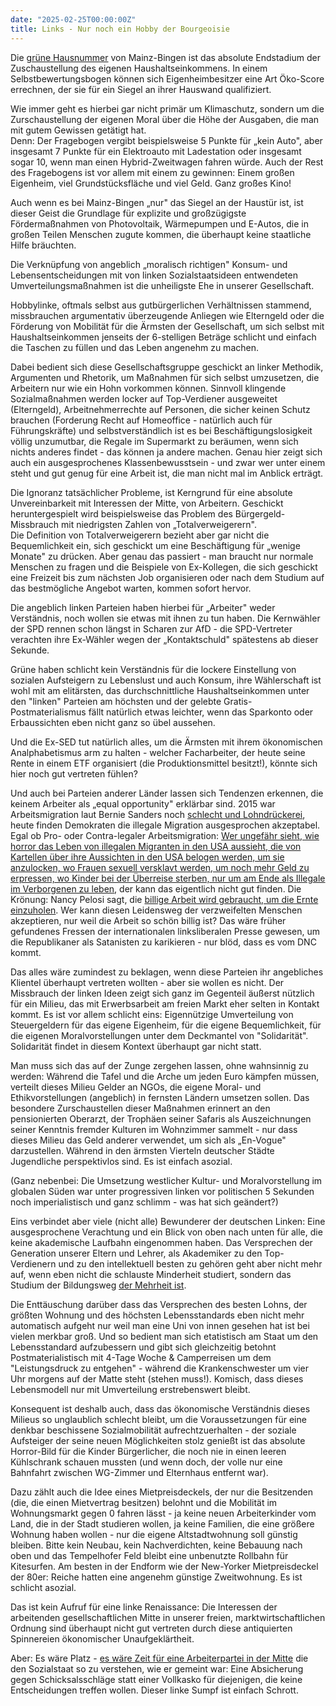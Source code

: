 ```yaml
---
date: "2025-02-25T00:00:00Z"
title: Links - Nur noch ein Hobby der Bourgeoisie
---
```




Die [grüne Hausnummer](https://www.mainz-bingen.de/default-wAssets/docs/Bauen-Energie-Umwelt/Umwelt-und-Energieberatungszentrum/Klimaschutz/Umweltbildung/Gruene-Hausnummer-PLUS/UEBZ_GrueneHausnummerPLUS_Bewerbungsbogen.pdf) von Mainz-Bingen ist das absolute Endstadium der Zuschaustellung des eigenen Haushaltseinkommens. In einem Selbstbewertungsbogen können sich Eigenheimbesitzer eine Art Öko-Score errechnen, der sie für ein Siegel an ihrer Hauswand qualifiziert.

Wie immer geht es hierbei gar nicht primär um Klimaschutz, sondern um die Zurschaustellung der eigenen Moral über die Höhe der Ausgaben, die man mit gutem Gewissen getätigt hat.\
Denn: Der Fragebogen vergibt beispielsweise 5 Punkte für „kein Auto", aber insgesamt 7 Punkte für ein Elektroauto mit Ladestation oder insgesamt sogar 10, wenn man einen Hybrid-Zweitwagen fahren würde. Auch der Rest des Fragebogens ist vor allem mit einem zu gewinnen: Einem großen Eigenheim, viel Grundstücksfläche und viel Geld. Ganz großes Kino!

Auch wenn es bei Mainz-Bingen „nur" das Siegel an der Haustür ist, ist dieser Geist die Grundlage für explizite und großzügigste Fördermaßnahmen von Photovoltaik, Wärmepumpen und E-Autos, die in großen Teilen Menschen zugute kommen, die überhaupt keine staatliche Hilfe bräuchten.

Die Verknüpfung von angeblich „moralisch richtigen" Konsum- und Lebensentscheidungen mit von linken Sozialstaatsideen entwendeten Umverteilungsmaßnahmen ist die unheiligste Ehe in unserer Gesellschaft.

Hobbylinke, oftmals selbst aus gutbürgerlichen Verhältnissen stammend, missbrauchen argumentativ überzeugende Anliegen wie Elterngeld oder die Förderung von Mobilität für die Ärmsten der Gesellschaft, um sich selbst mit Haushaltseinkommen jenseits der 6-stelligen Beträge schlicht und einfach die Taschen zu füllen und das Leben angenehm zu machen. 

Dabei bedient sich diese Gesellschaftsgruppe geschickt an linker Methodik, Argumenten und Rhetorik, um Maßnahmen für sich selbst umzusetzen, die Arbeitern nur wie ein Hohn vorkommen können.
Sinnvoll klingende Sozialmaßnahmen werden locker auf Top-Verdiener ausgeweitet (Elterngeld), Arbeitnehmerrechte auf Personen, die sicher keinen Schutz brauchen (Forderung Recht auf Homeoffice - natürlich auch für Führungskräfte) und selbstverständlich ist es bei Beschäftigungslosigkeit völlig unzumutbar, die Regale im Supermarkt zu beräumen, wenn sich nichts anderes findet - das können ja andere machen. Genau hier zeigt sich auch ein ausgesprochenes Klassenbewusstsein - und zwar wer unter einem steht und gut genug für eine Arbeit ist, die man nicht mal im Anblick erträgt.

Die Ignoranz tatsächlicher Probleme, ist Kerngrund für eine absolute Unvereinbarkeit mit Interessen der Mitte, von Arbeitern. Geschickt heruntergespielt wird beispielsweise das Problem des Bürgergeld-Missbrauch mit niedrigsten Zahlen von „Totalverweigerern".\
Die Definition von Totalverweigerern bezieht aber gar nicht die Bequemlichkeit ein, sich geschickt um eine Beschäftigung für „wenige Monate" zu drücken. Aber genau das passiert - man braucht nur normale Menschen zu fragen und die Beispiele von Ex-Kollegen, die sich geschickt eine Freizeit bis zum nächsten Job organisieren oder nach dem Studium auf das bestmögliche Angebot warten, kommen sofort hervor.

Die angeblich linken Parteien haben hierbei für „Arbeiter" weder Verständnis, noch wollen sie etwas mit ihnen zu tun haben. 
Die Kernwähler der SPD rennen schon längst in Scharen zur AfD - die SPD-Vertreter verachten ihre Ex-Wähler wegen der „Kontaktschuld" spätestens ab dieser Sekunde. 

Grüne haben schlicht kein Verständnis für die lockere Einstellung von sozialen Aufsteigern zu Lebenslust und auch Konsum, ihre Wählerschaft ist wohl mit am elitärsten, das durchschnittliche Haushaltseinkommen unter den "linken" Parteien am höchsten und der gelebte Gratis-Postmaterialismus fällt natürlich etwas leichter, wenn das Sparkonto oder Erbaussichten eben nicht ganz so übel aussehen. 

Und die Ex-SED tut natürlich alles, um die Ärmsten mit ihrem ökonomischen Analphabetismus arm zu halten - welcher Facharbeiter, der heute seine Rente in einem ETF organisiert (die Produktionsmittel besitzt!), könnte sich hier noch gut vertreten fühlen?

Und auch bei Parteien anderer Länder lassen sich Tendenzen erkennen, die keinem Arbeiter als „equal opportunity" erklärbar sind. 2015 war Arbeitsmigration laut Bernie Sanders noch [schlecht und Lohndrückerei](https://www.vox.com/2015/7/29/9048401/bernie-sanders-open-borders), heute finden Demokraten die illegale Migration ausgesprochen akzeptabel. Egal ob Pro- oder Contra-legaler Arbeitsmigration: [Wer ungefähr sieht, wie horror das Leben von illegalen Migranten in den USA aussieht, die von Kartellen über ihre Aussichten in den USA belogen werden, um sie anzulocken, wo Frauen sexuell versklavt werden, um noch mehr Geld zu erpressen, wo Kinder bei der Überreise sterben, nur um am Ende als Illegale im Verborgenen zu leben]( 
https://www.zdf.de/gesellschaft/markus-lanz/markus-lanz---amerika-ungeschminkt-vom-1-oktober-2024-100.html#:~:text=Auf%20einer%20Reise%20ins%20mexikanisch,ein%20neues%20Leben%20zu%20beginnen), der kann das eigentlich nicht gut finden.
Die Krönung: Nancy Pelosi sagt, die [billige Arbeit wird gebraucht, um die Ernte einzuholen](https://nypost.com/2022/09/30/nancy-pelosi-says-florida-needs-migrants-to-pick-crops/). Wer kann diesen Leidensweg der verzweifelten Menschen akzeptieren, nur weil die Arbeit so schön billig ist? Das wäre früher gefundenes Fressen der internationalen linksliberalen Presse gewesen, um die Republikaner als Satanisten zu karikieren - nur blöd, dass es vom DNC kommt. 

Das alles wäre zumindest zu beklagen, wenn diese Parteien ihr angebliches Klientel überhaupt vertreten wollten - aber sie wollen es nicht. Der Missbrauch der linken Ideen zeigt sich ganz im Gegenteil äußerst nützlich für ein Milieu, das mit Erwerbsarbeit am freien Markt eher selten in Kontakt kommt. Es ist vor allem schlicht eins: Eigennützige Umverteilung von Steuergeldern für das eigene Eigenheim, für die eigene Bequemlichkeit, für die eigenen Moralvorstellungen unter dem Deckmantel von "Solidarität". Solidarität findet in diesem Kontext überhaupt gar nicht statt.

Man muss sich das auf der Zunge zergehen lassen, ohne wahnsinnig zu werden: Während die Tafel und die Arche um jeden Euro kämpfen müssen, verteilt dieses Milieu Gelder an NGOs, die eigene Moral- und Ethikvorstellungen (angeblich) in fernsten Ländern umsetzen sollen. Das besondere Zurschaustellen dieser Maßnahmen erinnert an den pensionierten Oberarzt, der Trophäen seiner Safaris als Auszeichnungen seiner Kenntnis fremder Kulturen im Wohnzimmer sammelt - nur dass dieses Milieu das Geld anderer verwendet, um sich als „En-Vogue" darzustellen. Während in den ärmsten Vierteln deutscher Städte Jugendliche perspektivlos sind. Es ist einfach asozial.

(Ganz nebenbei: Die Umsetzung westlicher Kultur- und Moralvorstellung im globalen Süden war unter progressiven linken vor politischen 5 Sekunden noch imperialistisch und ganz schlimm - was hat sich geändert?)

Eins verbindet aber viele (nicht alle) Bewunderer der deutschen Linken: Eine ausgesprochene Verachtung und ein Blick von oben nach unten für alle, die keine akademische Laufbahn eingenommen haben. Das Versprechen der Generation unserer Eltern und Lehrer, als Akademiker zu den Top-Verdienern und zu den intellektuell besten zu gehören geht aber nicht mehr auf, wenn eben nicht die schlauste Minderheit studiert, sondern das Studium der Bildungsweg [der Mehrheit ist](https://www.destatis.de/DE/Presse/Pressemitteilungen/2023/06/PD23_N036_12.html).

Die Enttäuschung darüber dass das Versprechen des besten Lohns, der größten Wohnung und des höchsten Lebensstandards eben nicht mehr automatisch aufgeht nur weil man eine Uni von innen gesehen hat ist bei vielen merkbar groß. Und so bedient man sich etatistisch am Staat um den Lebensstandard aufzubessern und gibt sich gleichzeitig betohnt Postmaterialistisch mit 4-Tage Woche & Camperreisen um dem "Leistungsdruck zu entgehen" - während die Krankenschwester um vier Uhr morgens auf der Matte steht (stehen muss!). Komisch, dass dieses Lebensmodell nur mit Umverteilung erstrebenswert bleibt.

Konsequent ist deshalb auch, dass das ökonomische Verständnis dieses Milieus so unglaublich schlecht bleibt, um die Voraussetzungen für eine denkbar beschissene Sozialmobilität aufrechtzuerhalten - der soziale Aufsteiger der seine neuen Möglichkeiten stolz genießt ist das absolute Horror-Bild für die Kinder Bürgerlicher, die noch nie in einen leeren Kühlschrank schauen mussten (und wenn doch, der volle nur eine Bahnfahrt zwischen WG-Zimmer und Elternhaus entfernt war). 

Dazu zählt auch die Idee eines Mietpreisdeckels, der nur die Besitzenden (die, die einen Mietvertrag besitzen) belohnt und die Mobilität im Wohnungsmarkt gegen 0 fahren lässt - ja keine neuen Arbeiterkinder vom Land, die in der Stadt studieren wollen, ja keine Familien, die eine größere Wohnung haben wollen - nur die eigene Altstadtwohnung soll günstig bleiben. Bitte kein Neubau, kein Nachverdichten, keine Bebauung nach oben und das Tempelhofer Feld bleibt eine unbenutzte Rollbahn für Kitesurfen. Am besten in der Endform wie der New-Yorker Mietpreisdeckel der 80er: Reiche hatten eine angenehm günstige Zweitwohnung. Es ist schlicht asozial.

Das ist kein Aufruf für eine linke Renaissance: Die Interessen der arbeitenden gesellschaftlichen Mitte in unserer freien, marktwirtschaftlichen Ordnung sind überhaupt nicht gut vertreten durch diese antiquierten Spinnereien ökonomischer Unaufgeklärtheit.

Aber: Es wäre Platz - [es wäre Zeit für eine Arbeiterpartei in der Mitte](https://www.tagesschau.de/wahl/archiv/2025-02-23-BT-DE/charts/umfrage-afd/chart_1851569.shtml) die den Sozialstaat so zu verstehen, wie er gemeint war: Eine Absicherung gegen Schicksalsschläge statt einer Vollkasko für diejenigen, die keine Entscheidungen treffen wollen. Dieser linke Sumpf ist einfach Schrott.
